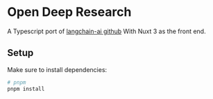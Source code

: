 # Open Deep Research

A Typescript port of [langchain-ai github](https://github.com/langchain-ai/open_deep_research/tree/main)
With Nuxt 3 as the front end.

## Setup

Make sure to install dependencies:

```bash
# pnpm
pnpm install

```
